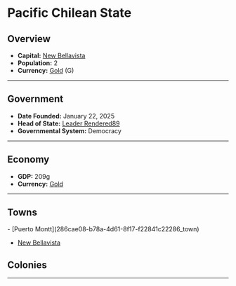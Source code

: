 <!--UNDEDITED FILE, remove this entire line if this file has been edited!-->
# <!--NAME-->Pacific Chilean State<!--NAME-->

## Overview

- **Capital:** <!--CAPITAL_LINK-->[New Bellavista](876b9cf4-214f-4b65-892a-10ea48b753f9_town)<!--CAPITAL_LINK-->
- **Population:** <!--POPULATION-->2<!--POPULATION-->
- **Currency:** <!--CURRENCY_LINK-->[Gold](Gold_currency)<!--CURRENCY_LINK--> (<!--CURRENCY_ABV-->G<!--CURRENCY_ABV-->)

---

## Government

- **Date Founded:** <!--FOUNDED-->January 22, 2025<!--FOUNDED-->
- **Head of State:** <!--LEADER_TITLE_LINK-->[Leader Rendered89](Rendered89_user)<!--LEADER_TITLE_LINK-->
- **Governmental System:** <!--GOVERNMENT-->Democracy<!--GOVERNMENT-->

---

## Economy

- **GDP:** <!--GDP-->209g<!--GDP-->
- **Currency:** <!--CURRENCY_LINK-->[Gold](Gold_currency)<!--CURRENCY_LINK-->

---

## Towns

<!--TOWNS-->- [Puerto Montt](286cae08-b78a-4d61-8f17-f22841c22286_town)
- [New Bellavista](876b9cf4-214f-4b65-892a-10ea48b753f9_town)<!--TOWNS-->

## Colonies

<!--COLONIES--><!--COLONIES-->

---
